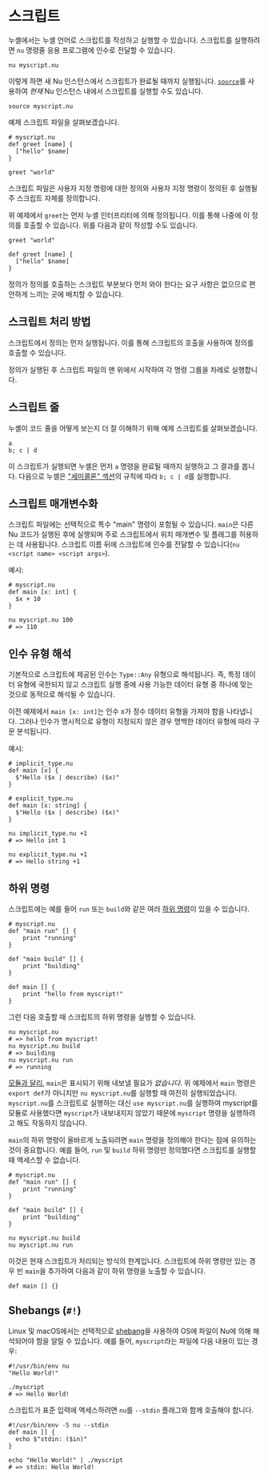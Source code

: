 # 스크립트

누셸에서는 누셸 언어로 스크립트를 작성하고 실행할 수 있습니다. 스크립트를 실행하려면 `nu` 명령줄 응용 프로그램에 인수로 전달할 수 있습니다.

```nu
nu myscript.nu
```

이렇게 하면 새 Nu 인스턴스에서 스크립트가 완료될 때까지 실행됩니다. [`source`](/commands/docs/source.md)를 사용하여 _현재_ Nu 인스턴스 내에서 스크립트를 실행할 수도 있습니다.

```nu
source myscript.nu
```

예제 스크립트 파일을 살펴보겠습니다.

```nu
# myscript.nu
def greet [name] {
  ["hello" $name]
}

greet "world"
```

스크립트 파일은 사용자 지정 명령에 대한 정의와 사용자 지정 명령이 정의된 후 실행될 주 스크립트 자체를 정의합니다.

위 예제에서 `greet`는 먼저 누셸 인터프리터에 의해 정의됩니다. 이를 통해 나중에 이 정의를 호출할 수 있습니다. 위를 다음과 같이 작성할 수도 있습니다.

```nu
greet "world"

def greet [name] {
  ["hello" $name]
}
```

정의가 정의를 호출하는 스크립트 부분보다 먼저 와야 한다는 요구 사항은 없으므로 편안하게 느끼는 곳에 배치할 수 있습니다.

## 스크립트 처리 방법

스크립트에서 정의는 먼저 실행됩니다. 이를 통해 스크립트의 호출을 사용하여 정의를 호출할 수 있습니다.

정의가 실행된 후 스크립트 파일의 맨 위에서 시작하여 각 명령 그룹을 차례로 실행합니다.

## 스크립트 줄

누셸이 코드 줄을 어떻게 보는지 더 잘 이해하기 위해 예제 스크립트를 살펴보겠습니다.

```nu
a
b; c | d
```

이 스크립트가 실행되면 누셸은 먼저 `a` 명령을 완료될 때까지 실행하고 그 결과를 봅니다. 다음으로 누셸은 ["세미콜론" 섹션](pipelines.html#semicolons)의 규칙에 따라 `b; c | d`를 실행합니다.

## 스크립트 매개변수화

스크립트 파일에는 선택적으로 특수 "main" 명령이 포함될 수 있습니다. `main`은 다른 Nu 코드가 실행된 후에 실행되며 주로 스크립트에서 위치 매개변수 및 플래그를 허용하는 데 사용됩니다. 스크립트 이름 뒤에 스크립트에 인수를 전달할 수 있습니다(`nu <script name> <script args>`).

예시:

```nu
# myscript.nu
def main [x: int] {
  $x + 10
}
```

```nu
nu myscript.nu 100
# => 110
```

## 인수 유형 해석

기본적으로 스크립트에 제공된 인수는 `Type::Any` 유형으로 해석됩니다. 즉, 특정 데이터 유형에 국한되지 않고 스크립트 실행 중에 사용 가능한 데이터 유형 중 하나에 맞는 것으로 동적으로 해석될 수 있습니다.

이전 예제에서 `main [x: int]`는 인수 x가 정수 데이터 유형을 가져야 함을 나타냅니다. 그러나 인수가 명시적으로 유형이 지정되지 않은 경우 명백한 데이터 유형에 따라 구문 분석됩니다.

예시:

```nu
# implicit_type.nu
def main [x] {
  $"Hello ($x | describe) ($x)"
}

# explicit_type.nu
def main [x: string] {
  $"Hello ($x | describe) ($x)"
}
```

```nu
nu implicit_type.nu +1
# => Hello int 1

nu explicit_type.nu +1
# => Hello string +1
```

## 하위 명령

스크립트에는 예를 들어 `run` 또는 `build`와 같은 여러 [하위 명령](custom_commands.html#subcommands)이 있을 수 있습니다.

```nu
# myscript.nu
def "main run" [] {
    print "running"
}

def "main build" [] {
    print "building"
}

def main [] {
    print "hello from myscript!"
}
```

그런 다음 호출할 때 스크립트의 하위 명령을 실행할 수 있습니다.

```nu
nu myscript.nu
# => hello from myscript!
nu myscript.nu build
# => building
nu myscript.nu run
# => running
```

[모듈과 달리](modules.html#main), `main`은 표시되기 위해 내보낼 필요가 _없습니다_. 위 예제에서 `main` 명령은 `export def`가 아니지만 `nu myscript.nu`를 실행할 때 여전히 실행되었습니다. `myscript.nu`를 스크립트로 실행하는 대신 `use myscript.nu`를 실행하여 myscript를 모듈로 사용했다면 `myscript`가 내보내지지 않았기 때문에 `myscript` 명령을 실행하려고 해도 작동하지 않습니다.

`main`의 하위 명령이 올바르게 노출되려면 `main` 명령을 정의해야 한다는 점에 유의하는 것이 중요합니다. 예를 들어, `run` 및 `build` 하위 명령만 정의했다면 스크립트를 실행할 때 액세스할 수 없습니다.

```nu
# myscript.nu
def "main run" [] {
    print "running"
}

def "main build" [] {
    print "building"
}
```

```nu
nu myscript.nu build
nu myscript.nu run
```

이것은 현재 스크립트가 처리되는 방식의 한계입니다. 스크립트에 하위 명령만 있는 경우 빈 `main`을 추가하여 다음과 같이 하위 명령을 노출할 수 있습니다.

```nu
def main [] {}
```

## Shebangs (`#!`)

Linux 및 macOS에서는 선택적으로 [shebang](<https://en.wikipedia.org/wiki/Shebang_(Unix)>)을 사용하여 OS에 파일이 Nu에 의해 해석되어야 함을 알릴 수 있습니다. 예를 들어, `myscript`라는 파일에 다음 내용이 있는 경우:

```nu
#!/usr/bin/env nu
"Hello World!"
```

```nu
./myscript
# => Hello World!
```

스크립트가 표준 입력에 액세스하려면 `nu`를 `--stdin` 플래그와 함께 호출해야 합니다.

```nu
#!/usr/bin/env -S nu --stdin
def main [] {
  echo $"stdin: ($in)"
}
```

```nu
echo "Hello World!" | ./myscript
# => stdin: Hello World!
```
